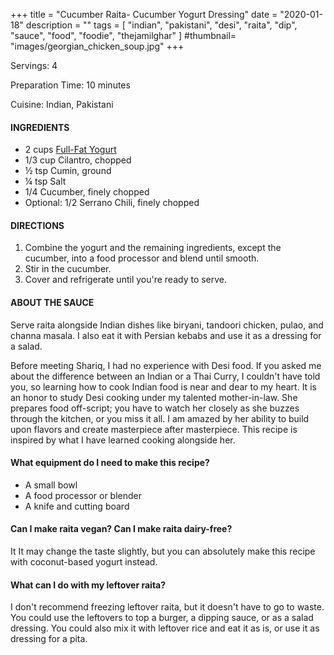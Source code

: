 +++
title = "Cucumber Raita- Cucumber Yogurt Dressing"
date = "2020-01-18"
description = ""
tags = [
    "indian",
    "pakistani",
    "desi",
    "raita",
    "dip",
    "sauce",
    "food",
    "foodie",
    "thejamilghar"
]
#thumbnail= "images/georgian_chicken_soup.jpg"
+++

Servings: 4 <!--more-->

Preparation Time: 10 minutes

Cuisine: Indian, Pakistani

#### INGREDIENTS 

* 2 cups [Full-Fat Yogurt](https://amzn.to/30348EW)
* 1/3 cup Cilantro, chopped
* ½ tsp Cumin, ground 
* ¼ tsp Salt
* 1/4 Cucumber, finely chopped
* Optional: 1/2 Serrano Chili, finely chopped 

#### DIRECTIONS 

1. Combine the yogurt and the remaining ingredients, except the cucumber, into a food processor and blend until smooth. 
2. Stir in the cucumber. 
3. Cover and refrigerate until you're ready to serve. 

#### ABOUT THE SAUCE 

Serve raita alongside Indian dishes like biryani, tandoori chicken, pulao, and channa masala. I also eat it with Persian kebabs and use it as a dressing for a salad.

Before meeting Shariq, I had no experience with Desi food. If you asked me about the difference between an Indian or a Thai Curry, I couldn't have told you, so learning how to cook Indian food is near and dear to my heart. It is an honor to study Desi cooking under my talented mother-in-law. She prepares food off-script; you have to watch her closely as she buzzes through the kitchen, or you miss it all. I am amazed by her ability to build upon flavors and create masterpiece after masterpiece. This recipe is inspired by what I have learned cooking alongside her.

#### What equipment do I need to make this recipe? 

* A small bowl
* A food processor or blender
* A knife and cutting board

#### Can I make raita vegan? Can I make raita dairy-free? 

It It may change the taste slightly, but you can absolutely make this recipe with coconut-based yogurt instead. 

#### What can I do with my leftover raita? 

I don't recommend freezing leftover raita, but it doesn't have to go to waste. You could use the leftovers to top a burger, a dipping sauce, or as a salad dressing. You could also mix it with leftover rice and eat it as is, or use it as dressing for a pita. 
